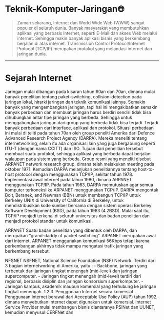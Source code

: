# Teknik-Komputer-Jaringan🌐

>Zaman sekarang, Internet dan World Wide Web (WWW) sangat populer di seluruh dunia. 
Banyak masyarakat yang membutuhkan aplikasi yang berbasis Internet, seperti E-Mail dan 
akses Web melalui internet. Sehingga makin banyak aplikasi bisnis yang berkembang berjalan 
di atas internet. Transmission Control Protocol/Internet Protocol (TCP/IP) merupakan protokol 
yang melandasi internet dan jaringan dunia. 


<hr>

# Sejarah Internet
Jaringan mulai dibangun pada kisaran tahun 60an dan 70an, dimana mulai banyak penelitian
tentang paket-switching, collision-detection pada jaringan lokal, hirarki jaringan dan teknik
komunikasi lainnya.
Semakin banyak yang mengembangkan jaringan, tapi hal ini mengakibatkan semakin banyak
perbedaan dan membuat jaringan harus berdiri sendiri tidak bisa dihubungkan antar tipe jaringan 
yang berbeda. Sehingga untuk menggabungkan jaringan dari group yang berbeda tidak bisa 
terjadi. Terjadi banyak perbedaan dari interface, aplikasi dan protokol.
Situasi perbedaan ini mulai di teliti pada tahun 70an oleh group peneliti Amerika dari Defence 
Advanced Research Project Agency (DARPA). Mereka meneliti tentang internetworking, selain 
itu ada organisasi lain yang juga bergabung seperti ITU-T (dengan nama CCITT) dan ISO. 
Tujuan dari penelitian tersebut membuat suatu protokol, sehingga aplikasi yang berbeda dapat 
berjalan walaupun pada sistem yang berbeda.
Group resmi yang meneliti disebut ARPANET network research group, dimana telah
melakukan meeting pada oktober 1971. Kemudian DARPA melanjukan penelitiannya tentang
host-to-host protocol dengan menggunakan TCP/IP, sekitar tahun 1978. Implementasi awal
internet pada tahun 1980, dimana ARPANET menggunakan TCP/IP. Pada tahun 1983, DARPA 
memutuskan agar semua komputer terkoneksi ke ARPANET menggunakan TCP/IP.
DARPA mengontak Bolt, Beranek, and Newman (BBN) untuk membangun TCP/IP untuk
Berkeley UNIX di University of California di Berkeley, untuk mendistribusikan kode sumber
bersama dengan sistem operasi Berkeley Software Development (BSD), pada tahun 1983
(4.2BSD). Mulai saat itu, TCP/IP menjadi terkenal di seluruh universitas dan badan penelitian
dan menjadi protokol standar untuk komunikasi.

<p> ARPANET
Suatu badan penelitian yang dibentuk oleh DARPA, dan merupakan “grand-daddy of packet
switching”. ARPANET merupakan awal dari internet. ARPANET menggunakan komunikasi
56Kbps tetapi karena perkembangan akhirnya tidak mampu mengatasi trafik jaringan yang 
berkembang tersebut.
<p> NFSNET
NSFNET, National Science Foundation (NSF) Network. Terdiri dari 3 bagian internetworking 
di Amerika, yaitu :
- Backbone, jaringan yang terbentuk dari jaringan tingkat menengah (mid-level) dan
jaringan supercomputer.
- Jaringan tingkat menengah (mid-level) terdiri dari regional, berbasis disiplin dan
jaringan konsorsium superkomputer.
- Jaringan kampus, akademik maupun komersial yang terhubung ke jaringan tingkat
menengah.
1.2.3. Penggunaan Internet secara komersial
Penggunaan internet berawal dari Acceptable Use Policy (AUP) tahun 1992, dimana
menyebutkan internet dapat digunakan untuk komersial. Internet Service Provider mulai
membangun bisnis diantaranya PSINet dan UUNET, kemudian menyusul CERFNet dan
